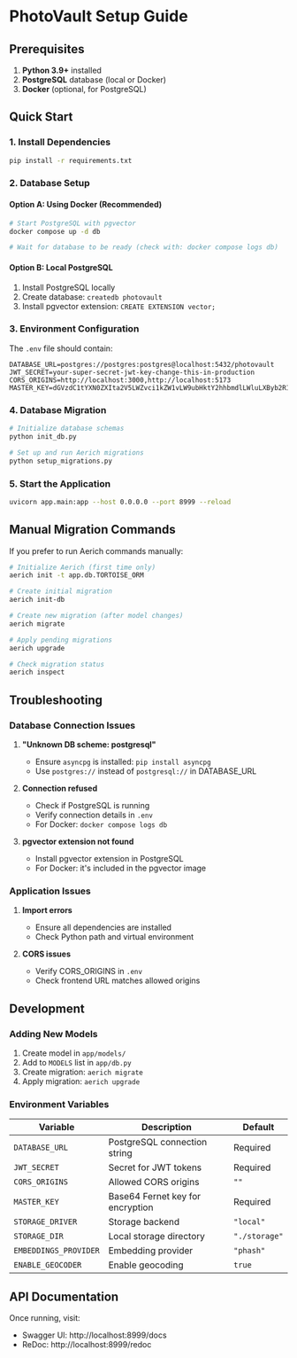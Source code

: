 # PhotoVault Setup Guide

## Prerequisites

1. **Python 3.9+** installed
2. **PostgreSQL** database (local or Docker)
3. **Docker** (optional, for PostgreSQL)

## Quick Start

### 1. Install Dependencies

```bash
pip install -r requirements.txt
```

### 2. Database Setup

#### Option A: Using Docker (Recommended)

```bash
# Start PostgreSQL with pgvector
docker compose up -d db

# Wait for database to be ready (check with: docker compose logs db)
```

#### Option B: Local PostgreSQL

1. Install PostgreSQL locally
2. Create database: `createdb photovault`
3. Install pgvector extension: `CREATE EXTENSION vector;`

### 3. Environment Configuration

The `.env` file should contain:

```env
DATABASE_URL=postgres://postgres:postgres@localhost:5432/photovault
JWT_SECRET=your-super-secret-jwt-key-change-this-in-production
CORS_ORIGINS=http://localhost:3000,http://localhost:5173
MASTER_KEY=dGVzdC1tYXN0ZXIta2V5LWZvci1kZW1vLW9ubHktY2hhbmdlLWluLXByb2R1Y3Rpb24=
```

### 4. Database Migration

```bash
# Initialize database schemas
python init_db.py

# Set up and run Aerich migrations
python setup_migrations.py
```

### 5. Start the Application

```bash
uvicorn app.main:app --host 0.0.0.0 --port 8999 --reload
```

## Manual Migration Commands

If you prefer to run Aerich commands manually:

```bash
# Initialize Aerich (first time only)
aerich init -t app.db.TORTOISE_ORM

# Create initial migration
aerich init-db

# Create new migration (after model changes)
aerich migrate

# Apply pending migrations
aerich upgrade

# Check migration status
aerich inspect
```

## Troubleshooting

### Database Connection Issues

1. **"Unknown DB scheme: postgresql"**
   - Ensure `asyncpg` is installed: `pip install asyncpg`
   - Use `postgres://` instead of `postgresql://` in DATABASE_URL

2. **Connection refused**
   - Check if PostgreSQL is running
   - Verify connection details in `.env`
   - For Docker: `docker compose logs db`

3. **pgvector extension not found**
   - Install pgvector extension in PostgreSQL
   - For Docker: it's included in the pgvector image

### Application Issues

1. **Import errors**
   - Ensure all dependencies are installed
   - Check Python path and virtual environment

2. **CORS issues**
   - Verify CORS_ORIGINS in `.env`
   - Check frontend URL matches allowed origins

## Development

### Adding New Models

1. Create model in `app/models/`
2. Add to `MODELS` list in `app/db.py`
3. Create migration: `aerich migrate`
4. Apply migration: `aerich upgrade`

### Environment Variables

| Variable | Description | Default |
|----------|-------------|---------|
| `DATABASE_URL` | PostgreSQL connection string | Required |
| `JWT_SECRET` | Secret for JWT tokens | Required |
| `CORS_ORIGINS` | Allowed CORS origins | `""` |
| `MASTER_KEY` | Base64 Fernet key for encryption | Required |
| `STORAGE_DRIVER` | Storage backend | `"local"` |
| `STORAGE_DIR` | Local storage directory | `"./storage"` |
| `EMBEDDINGS_PROVIDER` | Embedding provider | `"phash"` |
| `ENABLE_GEOCODER` | Enable geocoding | `true` |

## API Documentation

Once running, visit:
- Swagger UI: http://localhost:8999/docs
- ReDoc: http://localhost:8999/redoc
